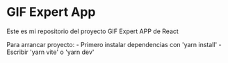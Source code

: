 # GIF Expert App

Este es mi repositorio del proyecto GIF Expert APP de React

Para arrancar proyecto:
    - Primero instalar dependencias con 'yarn install'
    - Escribir 'yarn vite' o 'yarn dev'





